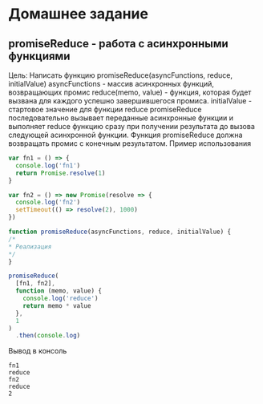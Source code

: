 # Домашнее задание
## promiseReduce - работа с асинхронными функциями

Цель: Написать функцию promiseReduce(asyncFunctions, reduce, initialValue) asyncFunctions - массив асинхронных функций, возвращающих промис reduce(memo, value) - функция, которая будет вызвана для каждого успешно завершившегося промиса. initialValue - стартовое значение для функции reduce promiseReduce последовательно вызывает переданные асинхронные функции и выполняет reduce функцию сразу при получении результата до вызова следующей асинхронной функции. Функция promiseReduce должна возвращать промис с конечным результатом.
Пример использования

```javascript
var fn1 = () => {
  console.log('fn1')
  return Promise.resolve(1)
}

var fn2 = () => new Promise(resolve => {
  console.log('fn2')
  setTimeout(() => resolve(2), 1000)
})

function promiseReduce(asyncFunctions, reduce, initialValue) { 
/* 
* Реализация
*/
}

promiseReduce(
  [fn1, fn2], 
  function (memo, value) {
    console.log('reduce')
    return memo * value
  }, 
  1
)
  .then(console.log) 
```

Вывод в консоль

```
fn1
reduce
fn2
reduce
2
```
